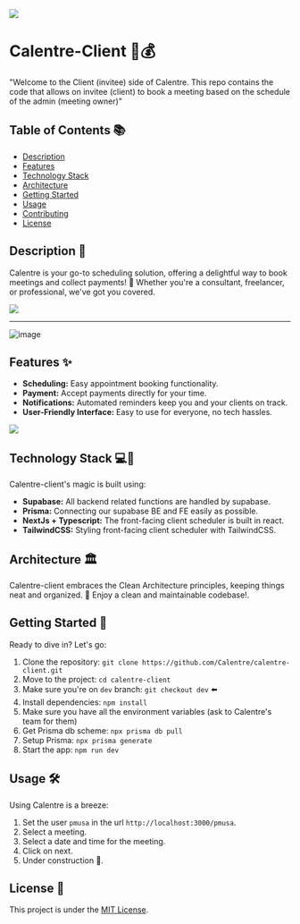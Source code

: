 <img src = "https://github.com/fiizzy/calentre/blob/main/doc/images/logo.png?raw=true"  >

# Calentre-Client 📅💰

"Welcome to the Client (invitee) side of Calentre. This repo contains the code that allows on invitee (client) to book a meeting based on the schedule of the admin (meeting owner)"

## Table of Contents 📚

- [Description](#description)
- [Features](#features)
- [Technology Stack](#technology-stack)
- [Architecture](#architecture)
- [Getting Started](#getting-started)
- [Usage](#usage)
- [Contributing](#contributing)
- [License](#license)

## Description 📝

Calentre is your go-to scheduling solution, offering a delightful way to book meetings and collect payments! 🚀 Whether you're a consultant, freelancer, or professional, we've got you covered.

<img src = "https://github.com/fiizzy/calentre/blob/main/doc/images/home_events.png?raw=true" >

---

![image](https://github.com/Calentre/calentre-client/assets/111443131/3b0a5439-6b69-43da-abeb-ae48722b2d2a)

## Features ✨

- **Scheduling:** Easy appointment booking functionality.
- **Payment:** Accept payments directly for your time.
- **Notifications:** Automated reminders keep you and your clients on track.
- **User-Friendly Interface:** Easy to use for everyone, no tech hassles.

<img src = "https://github.com/fiizzy/calentre/blob/main/doc/images/create_event.png?raw=true" >

## Technology Stack 💻🔮

Calentre-client's magic is built using:

- **Supabase:** All backend related functions are handled by supabase.
- **Prisma:** Connecting our supabase BE and FE easily as possible.
- **NextJs + Typescript:** The front-facing client scheduler is built in react.
- **TailwindCSS:** Styling front-facing client scheduler with TailwindCSS.

## Architecture 🏛️

Calentre-client embraces the Clean Architecture principles, keeping things neat and organized. 🧹 Enjoy a clean and maintainable codebase!.

## Getting Started 🚀

Ready to dive in? Let's go:

1. Clone the repository: `git clone https://github.com/Calentre/calentre-client.git`
2. Move to the project: `cd calentre-client`
3. Make sure you're on `dev` branch: `git checkout dev` ⬅️
4. Install dependencies: `npm install`
5. Make sure you have all the environment variables (ask to Calentre's team for them)
6. Get Prisma db scheme: `npx prisma db pull`
7. Setup Prisma: `npx prisma generate`
8. Start the app: `npm run dev`

## Usage 🛠️

Using Calentre is a breeze:

1. Set the user `pmusa` in the url `http://localhost:3000/pmusa`.
2. Select a meeting.
3. Select a date and time for the meeting.
4. Click on next.
5. Under construction 🚧.

## License 📜

This project is under the [MIT License](LICENSE).
